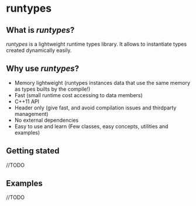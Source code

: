 # runtypes

## What is *runtypes*?
*runtypes* is a lightweight runtime types library.
It allows to instantiate types created dynamically easily.

## Why use *runtypes*?
* Memory lightweight (runtypes instances data that use the same memory as types builts by the compile!)
* Fast (small runtime cost accessing to data members)
* C++11 API
* Header only (give fast, and avoid compilation issues and thirdparty management)
* No external dependencies
* Easy to use and learn (Few classes, easy concepts, utilities and examples)

## Getting stated
//TODO

## Examples
//TODO
